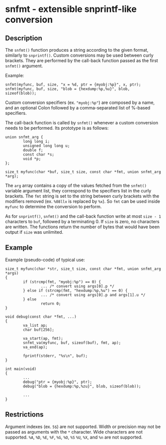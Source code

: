 # snfmt - extensible snprintf-like conversion

## Description

The `snfmt()` function produces a string according to the given format,
similarly to `snprintf()`. Custom conversions may be used between curly
brackets. They are performed by the call-back function passed as the
first `snfmt()` argument.

Example:

    snfmt(myfunc, buf, size, "x = %d, ptr = {myobj:%p}", x, ptr);
    snfmt(myfunc, buf, size, "blob = {hexdump:%p,%u}", blob, sizeof(blob));

Custom conversion specifiers (ex. `"myobj:%p"`) are composed by a name,
and an optional Colon followed by a comma-separated list of %-based
specifiers.

The call-back function is called by `snfmt()` whenever a custom
conversion needs to be performed. Its prototype is as follows:

    union snfmt_arg {
            long long i;
            unsigned long long u;
            double f;
            const char *s;
            void *p;
    };

    size_t myfunc(char *buf, size_t size, const char *fmt, union snfmt_arg *arg);

The `arg` array contains a copy of the values fetched from the `snfmt()`
variable argument list, they correspond to the specifiers list in the curly
brackets. The `fmt` string is set to the string between curly brackets with
the modifiers removed (ex. `%08llx` is replaced by `%x`). So `fmt` can be used
inside `myfunc` to determine the conversion to perform.

As for `snprintf()`, `snfmt()` and the call-back function write at
most `size - 1` characters to `buf`, followed by a terminating 0. If `size` is
zero, no characters are written. The functions return the number of bytes that
would have been output if `size` was unlimited.

## Example

Example (pseudo-code) of typical use:

    size_t myfunc(char *str, size_t size, const char *fmt, union snfmt_arg *args)
    {
            if (strcmp(fmt, "myobj:%p") == 0) {
                    ... /* convert using args[0].p */
            } else if (strcmp(fmt, "hexdump:%p,%u") == 0) {
                    ... /* convert using args[0].p and args[1].u */
            } else
                    return 0;
    }

    void debug(const char *fmt, ...)
    {
            va_list ap;
            char buf[256];

            va_start(ap, fmt);
            snfmt_va(myfunc, buf, sizeof(buf), fmt, ap);
            va_end(ap);

            fprintf(stderr, "%s\n", buf);
    }

    int main(void)
    {
            ...
            debug("ptr = {myobj:%p}", ptr);
            debug("blob = {hexdump:%p,%zu}", blob, sizeof(blob));

            ...
    }

## Restrictions

Argument indexes (ex. `5$`) are not supported. Width or precision
may not be passed as arguments with the `*` character. Wide characters
are not supported. `%A`, `%D`, `%E`, `%F`, `%G`, `%O`, `%S` `%U`, `%X`,
and `%n` are not supported.

